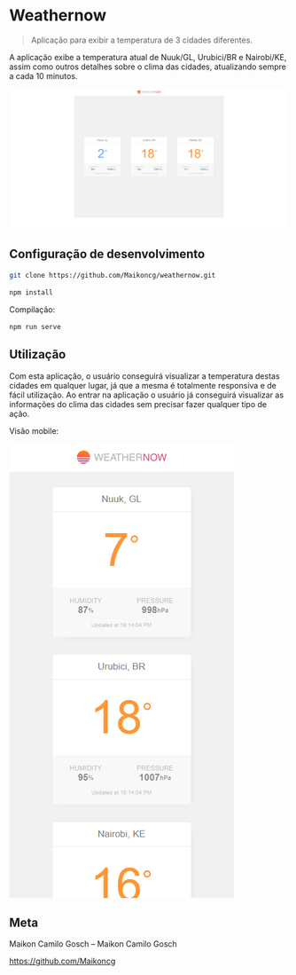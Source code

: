 # Weathernow
> Aplicação para exibir a temperatura de 3 cidades diferentes.

A aplicação exibe a temperatura atual de Nuuk/GL, Urubici/BR e Nairobi/KE, assim como outros detalhes sobre o clima das cidades, atualizando sempre a cada 10 minutos.

![](/src/assets/home.png)

## Configuração de desenvolvimento

```sh
git clone https://github.com/Maikoncg/weathernow.git
```

```sh
npm install
```

Compilação:

```sh
npm run serve
```

## Utilização

Com esta aplicação, o usuário conseguirá visualizar a temperatura destas cidades em qualquer lugar, já que a mesma é totalmente responsiva e de fácil utilização.
Ao entrar na aplicação o usuário já conseguirá visualizar as informações do clima das cidades sem precisar fazer qualquer tipo de ação.

Visão mobile:

![](/src/assets/mobile.png)

## Meta

Maikon Camilo Gosch –  Maikon Camilo Gosch

https://github.com/Maikoncg

